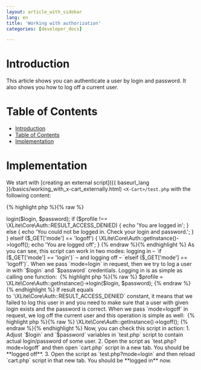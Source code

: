 ```yaml
---
layout: article_with_sidebar
lang: en
title: 'Working with authorization'
categories: [developer_docs]

---
```




# Introduction

This article shows you can authenticate a user by login and password. It also shows you how to log off a current user.

# Table of Contents

*   [Introduction](#introduction)
*   [Table of Contents](#table-of-contents)
*   [Implementation](#implementation)

# Implementation

We start with [creating an external script]({{ baseurl_lang }}/basics/working_with_x-cart_externally.html) `<X-Cart>/test.php` with the following content: 

{% highlight php %}{% raw %}
<?php
//X-Cart initializtion
require_once 'top.inc.php';
$login = 'bit-bucket@x-cart.com';
$password = 'master';
if ($_GET['mode'] == 'login') {

    $profile = \XLite\Core\Auth::getInstance()->login($login, $password);
    if ($profile !== \XLite\Core\Auth::RESULT_ACCESS_DENIED) {
        echo 'You are logged in';
    } else {
        echo 'You could not be logged in. Check your login and password.';
    }

} elseif ($_GET['mode'] == 'logoff') {

    \XLite\Core\Auth::getInstance()->logoff();

    echo 'You are logged off';
}
{% endraw %}{% endhighlight %}

As you can see, this script can work in two modes: logging in – `if ($_GET['mode'] == 'login')` – and logging off – `elseif ($_GET['mode'] == 'logoff')`.

When we pass `mode=login` in request, then we try to log a user in with `$login` and `$password` credentials. Logging in is as simple as calling one function: 

{% highlight php %}{% raw %}
$profile = \XLite\Core\Auth::getInstance()->login($login, $password);
{% endraw %}{% endhighlight %}

If result equals to `\XLite\Core\Auth::RESULT_ACCESS_DENIED` constant, it means that we failed to log this user in and you need to make sure that a user with given login exists and the password is correct.

When we pass `mode=logoff` in request, we log off the current user and this operation is simple as well: 

{% highlight php %}{% raw %}
\XLite\Core\Auth::getInstance()->logoff();
{% endraw %}{% endhighlight %}

Now, you can check this script in action:

1.  Adjust `$login` and `$password` variables in `test.php` script to contain actual login/password of some user.
2.  Open the script as `test.php?mode=logoff` and then open `cart.php` script in a new tab. You should be **logged off**.
3.  Open the script as `test.php?mode=login` and then reload `cart.php` script in that new tab. You should be **logged in** now.